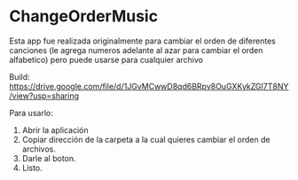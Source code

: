 # ChangeOrderMusic
 
Esta app fue realizada originalmente para cambiar el orden de diferentes canciones (le agrega numeros adelante al azar para cambiar el orden alfabetico) pero puede usarse para cualquier archivo

Build: https://drive.google.com/file/d/1JGvMCwwD8qd6BRpv8OuGXKykZGI7T8NY/view?usp=sharing 

Para usarlo: 
1. Abrir la aplicación
2. Copiar dirección de la carpeta a la cual quieres cambiar el orden de archivos.
3. Darle al boton.
4. Listo.
